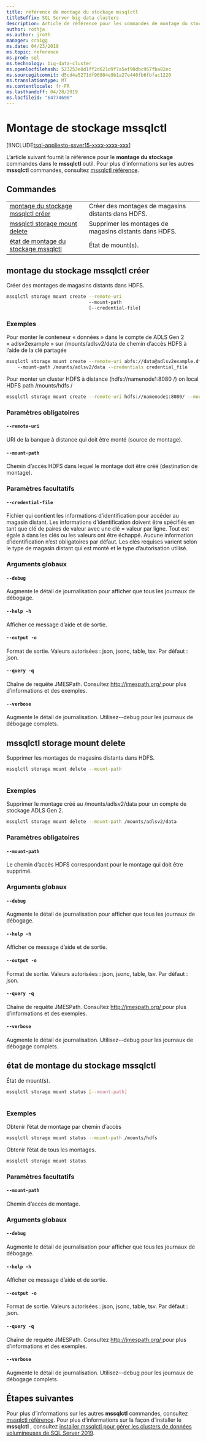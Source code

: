 ```yaml
---
title: référence de montage du stockage mssqlctl
titleSuffix: SQL Server big data clusters
description: Article de référence pour les commandes de montage du stockage mssqlctl.
author: rothja
ms.author: jroth
manager: craigg
ms.date: 04/23/2019
ms.topic: reference
ms.prod: sql
ms.technology: big-data-cluster
ms.openlocfilehash: 523253e8d1ff2d621d9f7a5ef90dbc957fba82ec
ms.sourcegitcommit: d5cd4a5271df96804e9b1a27e440fb6fbfac1220
ms.translationtype: MT
ms.contentlocale: fr-FR
ms.lasthandoff: 04/28/2019
ms.locfileid: "64774690"
---
```

# <a name="mssqlctl-storage-mount"></a>Montage de stockage mssqlctl

[!INCLUDE[tsql-appliesto-ssver15-xxxx-xxxx-xxx](../includes/tsql-appliesto-ssver15-xxxx-xxxx-xxx.md)]

L’article suivant fournit la référence pour le **montage du stockage** commandes dans le **mssqlctl** outil. Pour plus d’informations sur les autres **mssqlctl** commandes, consultez [mssqlctl référence](reference-mssqlctl.md).

## <a name="commands"></a>Commandes
|     |     |
| --- | --- |
[montage du stockage mssqlctl créer](#mssqlctl-storage-mount-create) | Créer des montages de magasins distants dans HDFS.
[mssqlctl storage mount delete](#mssqlctl-storage-mount-delete) | Supprimer les montages de magasins distants dans HDFS.
[état de montage du stockage mssqlctl](#mssqlctl-storage-mount-status) | État de mount(s).
## <a name="mssqlctl-storage-mount-create"></a>montage du stockage mssqlctl créer
Créer des montages de magasins distants dans HDFS.
```bash
mssqlctl storage mount create --remote-uri 
                              --mount-path  
                              [--credential-file]
```
### <a name="examples"></a>Exemples
Pour monter le conteneur « données » dans le compte de ADLS Gen 2 « adlsv2example » sur /mounts/adlsv2/data de chemin d’accès HDFS à l’aide de la clé partagée
```bash
mssqlctl storage mount create --remote-uri abfs://data@adlsv2example.dfs.core.windows.net/
    --mount-path /mounts/adlsv2/data --credentials credential_file
```
Pour monter un cluster HDFS à distance (hdfs://namenode1:8080 /) on local HDFS path /mounts/hdfs /
```bash
mssqlctl storage mount create --remote-uri hdfs://namenode1:8080/ --mount-path /mounts/hdfs/
```
### <a name="required-parameters"></a>Paramètres obligatoires
#### `--remote-uri`
URI de la banque à distance qui doit être monté (source de montage).
#### `--mount-path`
Chemin d’accès HDFS dans lequel le montage doit être créé (destination de montage).
### <a name="optional-parameters"></a>Paramètres facultatifs
#### `--credential-file`
Fichier qui contient les informations d’identification pour accéder au magasin distant. Les informations d’identification doivent être spécifiés en tant que clé de paires de valeur avec une clé = valeur par ligne. Tout est égale à dans les clés ou les valeurs ont être échappé. Aucune information d’identification n’est obligatoires par défaut. Les clés requises varient selon le type de magasin distant qui est monté et le type d’autorisation utilisé.
### <a name="global-arguments"></a>Arguments globaux
#### `--debug`
Augmente le détail de journalisation pour afficher que tous les journaux de débogage.
#### `--help -h`
Afficher ce message d’aide et de sortie.
#### `--output -o`
Format de sortie.  Valeurs autorisées : json, jsonc, table, tsv.  Par défaut : json.
#### `--query -q`
Chaîne de requête JMESPath. Consultez [ http://jmespath.org/ ](http://jmespath.org/]) pour plus d’informations et des exemples.
#### `--verbose`
Augmente le détail de journalisation. Utilisez--debug pour les journaux de débogage complets.
## <a name="mssqlctl-storage-mount-delete"></a>mssqlctl storage mount delete
Supprimer les montages de magasins distants dans HDFS.
```bash
mssqlctl storage mount delete --mount-path 
                              
```
### <a name="examples"></a>Exemples
Supprimer le montage créé au /mounts/adlsv2/data pour un compte de stockage ADLS Gen 2.
```bash
mssqlctl storage mount delete --mount-path /mounts/adlsv2/data
```
### <a name="required-parameters"></a>Paramètres obligatoires
#### `--mount-path`
Le chemin d’accès HDFS correspondant pour le montage qui doit être supprimé.
### <a name="global-arguments"></a>Arguments globaux
#### `--debug`
Augmente le détail de journalisation pour afficher que tous les journaux de débogage.
#### `--help -h`
Afficher ce message d’aide et de sortie.
#### `--output -o`
Format de sortie.  Valeurs autorisées : json, jsonc, table, tsv.  Par défaut : json.
#### `--query -q`
Chaîne de requête JMESPath. Consultez [ http://jmespath.org/ ](http://jmespath.org/]) pour plus d’informations et des exemples.
#### `--verbose`
Augmente le détail de journalisation. Utilisez--debug pour les journaux de débogage complets.
## <a name="mssqlctl-storage-mount-status"></a>état de montage du stockage mssqlctl
État de mount(s).
```bash
mssqlctl storage mount status [--mount-path] 
                              
```
### <a name="examples"></a>Exemples
Obtenir l’état de montage par chemin d’accès
```bash
mssqlctl storage mount status --mount-path /mounts/hdfs
```
Obtenir l’état de tous les montages.
```bash
mssqlctl storage mount status
```
### <a name="optional-parameters"></a>Paramètres facultatifs
#### `--mount-path`
Chemin d’accès de montage.
### <a name="global-arguments"></a>Arguments globaux
#### `--debug`
Augmente le détail de journalisation pour afficher que tous les journaux de débogage.
#### `--help -h`
Afficher ce message d’aide et de sortie.
#### `--output -o`
Format de sortie.  Valeurs autorisées : json, jsonc, table, tsv.  Par défaut : json.
#### `--query -q`
Chaîne de requête JMESPath. Consultez [ http://jmespath.org/ ](http://jmespath.org/]) pour plus d’informations et des exemples.
#### `--verbose`
Augmente le détail de journalisation. Utilisez--debug pour les journaux de débogage complets.

## <a name="next-steps"></a>Étapes suivantes

Pour plus d’informations sur les autres **mssqlctl** commandes, consultez [mssqlctl référence](reference-mssqlctl.md). Pour plus d’informations sur la façon d’installer le **mssqlctl** , consultez [installer mssqlctl pour gérer les clusters de données volumineuses de SQL Server 2019](deploy-install-mssqlctl.md).